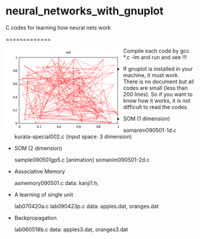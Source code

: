 # neural_networks_with_gnuplot
C codes for learning how neural nets work

=============

<img src="https://github.com/date333cs/neural_networks_with_gnuplot/blob/master/anim-som2d.gif" height="220px" align="left">

Compile each code by gcc *.c -lm and run and see !!! 
- If gnuplot is installed in your machine, it must work. 
There is no document but all codes are small (less than 200 lines).
So if you want to know how it works, it is not difficult to read the codes.


+ SOM (1 dimension)

    somanim090501-1d.c
    kurata-special002.c (input space: 3 dimension)

+ SOM (2 dimension)

    sample090501gp5.c [animation]
    somanim090501-2d.c

+ Associative Memory

    asmemory090501.c
    data: kanji1.h,

+ A learning of single unit

    lab070420a.c
    lab090423p.c
    data: apples.dat, oranges.dat

+ Backpropagation

    lab060518b.c
    data: apples3.dat, oranges3.dat